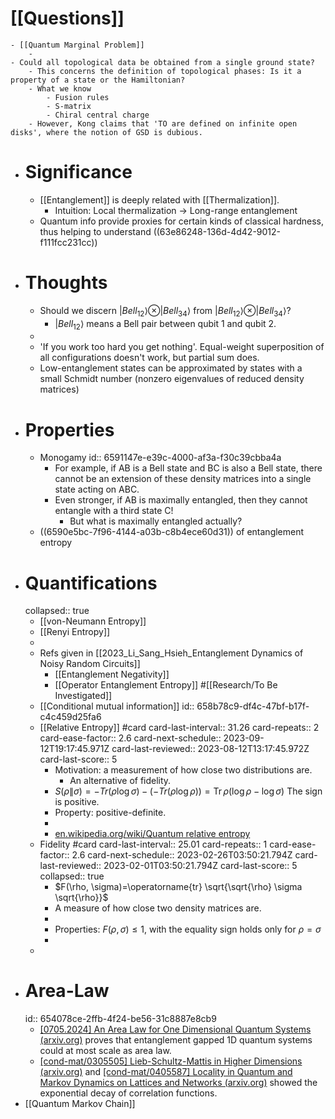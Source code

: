 # [[Questions]]
	- [[Quantum Marginal Problem]]
		-
	- Could all topological data be obtained from a single ground state?
		- This concerns the definition of topological phases: Is it a property of a state or the Hamiltonian?
		- What we know
			- Fusion rules
			- S-matrix
			- Chiral central charge
		- However, Kong claims that 'TO are defined on infinite open disks', where the notion of GSD is dubious.
- # Significance
	- [[Entanglement]] is deeply related with [[Thermalization]].
		- Intuition: Local thermalization -> Long-range entanglement
	- Quantum info provide proxies for certain kinds of classical hardness, thus helping to understand ((63e86248-136d-4d42-9012-f111fcc231cc))
- # Thoughts
	- Should we discern $|Bell_{12}\rangle \otimes |Bell_{34}\rangle$ from $|Bell_{12}\rangle \otimes |Bell_{34}\rangle$?
		- $|Bell_{12}\rangle$ means a Bell pair between qubit 1 and qubit 2.
	-
	- 'If you work too hard you get nothing'. Equal-weight superposition of all configurations doesn't work, but partial sum does.
	- Low-entanglement states can be approximated by states with a small Schmidt number (nonzero eigenvalues of reduced density matrices)
- # Properties
	- Monogamy
	  id:: 6591147e-e39c-4000-af3a-f30c39cbba4a
		- For example, if AB is a Bell state and BC is also a Bell state, there cannot be an extension of these density matrices into a single state acting on ABC.
		- Even stronger, if AB is maximally entangled, then they cannot entangle with a third state C!
			- But what is maximally entangled actually?
	- ((6590e5bc-7f96-4144-a03b-c8b4ece60d31)) of entanglement entropy
- # Quantifications
  collapsed:: true
	- [[von-Neumann Entropy]]
	- [[Renyi Entropy]]
	-
	- Refs given in [[2023_Li_Sang_Hsieh_Entanglement Dynamics of Noisy Random Circuits]]
		- [[Entanglement Negativity]]
		- [[Operator Entanglement Entropy]] #[[Research/To Be Investigated]]
	- [[Conditional mutual information]]
	  id:: 658b78c9-df4c-47bf-b17f-c4c459d25fa6
	- [[Relative Entropy]] #card
	  card-last-interval:: 31.26
	  card-repeats:: 2
	  card-ease-factor:: 2.6
	  card-next-schedule:: 2023-09-12T19:17:45.971Z
	  card-last-reviewed:: 2023-08-12T13:17:45.972Z
	  card-last-score:: 5
		- Motivation: a measurement of how close two distributions are.
			- An alternative of fidelity.
		- $S(\rho \| \sigma)=-Tr(\rho \log \sigma)-(-Tr(\rho \log \rho))=\operatorname{Tr} \rho(\log \rho-\log \sigma)$ 
		  The sign is positive.
		- Property: positive-definite.
		-
		- [en.wikipedia.org/wiki/Quantum relative entropy](https://en.wikipedia.org/wiki/Quantum_relative_entropy)
	- Fidelity #card
	  card-last-interval:: 25.01
	  card-repeats:: 1
	  card-ease-factor:: 2.6
	  card-next-schedule:: 2023-02-26T03:50:21.794Z
	  card-last-reviewed:: 2023-02-01T03:50:21.794Z
	  card-last-score:: 5
	  collapsed:: true
		- $F(\rho, \sigma)=\operatorname{tr} \sqrt{\sqrt{\rho} \sigma \sqrt{\rho}}$
		- A measure of how close two density matrices are.
		-
		- Properties: $F(\rho, \sigma)\le1$, with the equality sign holds only for $\rho=\sigma$
		-
	-
- # Area-Law
  id:: 654078ce-2ffb-4f24-be56-31c8887e8cb9
	- [[0705.2024] An Area Law for One Dimensional Quantum Systems (arxiv.org)](https://arxiv.org/abs/0705.2024) proves that entanglement gapped 1D quantum systems could at most scale as area law.
	- [[cond-mat/0305505] Lieb-Schultz-Mattis in Higher Dimensions (arxiv.org)](https://arxiv.org/abs/cond-mat/0305505) and [[cond-mat/0405587] Locality in Quantum and Markov Dynamics on Lattices and Networks (arxiv.org)](https://arxiv.org/abs/cond-mat/0405587) showed the exponential decay of correlation functions.
- [[Quantum Markov Chain]]